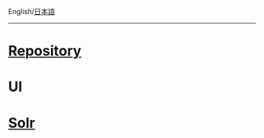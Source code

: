 English/[日本語](https://github.com/aegif/NemakiWare/wiki/%E7%92%B0%E5%A2%83%E8%A8%AD%E5%AE%9A)
***
# [Repository](https://github.com/aegif/NemakiWare/wiki/Configuration%28Repository%29)
# UI
# [Solr](https://github.com/aegif/NemakiWare/wiki/Configuration%28Solr%29)